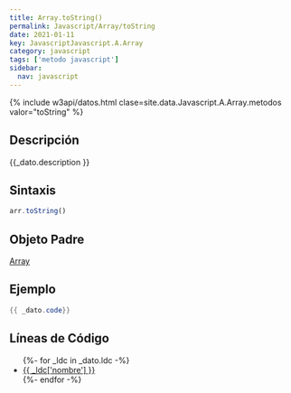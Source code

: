 ```yaml
---
title: Array.toString()
permalink: Javascript/Array/toString
date: 2021-01-11
key: JavascriptJavascript.A.Array
category: javascript
tags: ['metodo javascript']
sidebar: 
  nav: javascript
---
```


{% include w3api/datos.html clase=site.data.Javascript.A.Array.metodos valor="toString" %}

## Descripción
{{_dato.description }}

## Sintaxis
~~~javascript
arr.toString()
~~~

## Objeto Padre
[Array](/Javascript/Array/)

## Ejemplo
~~~java
{{ _dato.code}}
~~~

## Líneas de Código
<ul>
{%- for _ldc in _dato.ldc -%}
   <li>
       <a href="{{_ldc['url'] }}">{{ _ldc['nombre'] }}</a>
   </li>
{%- endfor -%}
</ul>
